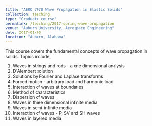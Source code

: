 ```yaml
---
title: "AERO 7970 Wave Propagation in Elastic Solids"
collection: teaching
type: "Graduate course"
permalink: /teaching/2017-spring-wave-propagation
venue: "Auburn University, Aerospace Engineering"
date: 2017-01-08
location: "Auburn, Alabama"
---
```


This course covers the fundamental concepts of wave propagation in solids. Topics include,
1. Waves in strings and rods - a one dimensional analysis
1. D'Alembert solution
1. Solutions by Fourier and Laplace transforms
1. Forced motion - arbitrary load and harmonic load
1. Interaction of waves at boundaries
1. Method of characteristics
1. Dispersion of waves
1. Waves in three dimensional infinite media
1. Waves in semi-infinite media
1. Interaction of waves - P, SV and SH waves
1. Waves in layered media
